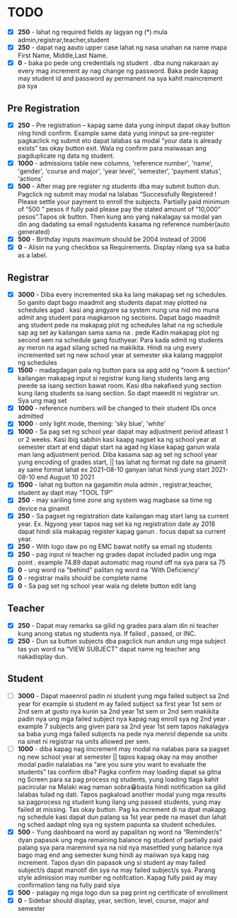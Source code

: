 # TODO

- [x] __250__ - lahat ng required fields ay lagyan ng (*) mula admin,registrar,teacher,student
- [x] __250__ - dapat nag aauto upper case lahat ng nasa unahan na name mapa First Name, Middle,Last Name.
- [x] __0__ - baka po pede ung credentials ng student . dba nung nakaraan ay every mag increment ay nag change ng password. Baka pede kapag may student id and password ay permanent na sya kahit maincrement pa sya

## Pre Registration

- [x] __250__ - Pre registration – kapag same data yung ininput dapat okay button nlng hindi confirm. Example same data yung ininput sa pre-register pagkaclick ng submit eto dapat lalabas sa modal “your data is already exists” tas okay button exit. Wala ng confirm para maiwasan ang pagduplicate ng data ng student.
- [x] __1000__ - admissions table new columns, 'reference number', 'name', 'gender', 'course and major', 'year level', 'semester', 'payment status', 'actions'
- [x] __500__ - After mag pre register ng students dba may submit button dun. Pagclick ng submit may modal na lalabas “Successfully Registered ! Please settle your payment to enroll the subjects. Partially paid minimum of “500 ” pesos if fully paid please pay the stated amount of “10,000” pesos”.Tapos ok button. Then kung ano yang nakalagay sa modal yan din ang dadating sa email ngstudents kasama ng reference number(auto generated)
- [x] __500__ - Birthday inputs maximum should be 2004 instead of 2006
- [x] __0__ - Alisin na yung checkbox sa Requirements. Display nlang sya sa baba as a label.

## Registrar

- [x] __3000__ - Diba every incremented ska ka lang makapag set ng schedules. So ganito dapt bago maadmit ang students dapat may plotted na schedules agad . kasi ang angyare sa system nung una nid mo muna admit ang student para magkaroon ng sections. Dapat bago maadmit ang student pede na makapag plot ng schedules lahat na ng schedule sap ag set ay kailangan sama sama na . pede Kadin makapag plot ng second sem na schedule gang fouthyear. Para kada admit ng students ay meron na agad silang sched na makikita. Hindi na ung every incremented set ng new school year at semester ska kalang magpplot ng schedules
- [x] __1500__ - madagdagan pala ng button para sa apg add ng “room & section” kailangan makapag input si registrar kung ilang students lang ang pwede sa isang section bawat room. Kasi dba nakafixed yung section kung ilang students sa isang section. So dapt maeedit ni registrar un. Sya ung mag set
- [x] __1000__ - reference numbers will be changed to their student IDs once admitted
- [x] __1000__ - only light mode, theming: 'sky blue', 'white'
- [x] __1000__ - Sa pag set ng school year dapat may adjustment period atleast 1 or 2 weeks.  Kasi ibig sabihin kasi kaapg nagset ka ng school year at semester start at end dapat start na agad ng klase kapag ganun wala man lang adjustment period. Diba kasama sap ag set ng school year yung encoding of grades start, || tas lahat ng format ng date na ginamit ay same format lahat ex 2021-08-10 ganyan lahat hindi yung start 2021-08-10   end August 10 2021
- [x] __1500__ - lahat ng button na gagamitin mula admin , registrar,teacher, student ay dapt may “TOOL TIP”
- [x] __250__ - may sariling time zone ang system wag magbase sa time ng device na ginamit
- [x] __250__ - Sa pagset ng registration date kailangan mag start lang sa current year. Ex. Ngyong year tapos nag set ka ng registration date ay 2018 dapat hindi sila makapag register kapag ganun . focus dapat sa current year.
- [x] __250__ - With logo daw po ng EMC bawat notify sa email ng students
- [x] __250__ - pag input ni teacher ng grades dapat included padin ung mga point . example 74.89 dapat automatic mag round off na sya para sa 75
- [x] __0__ - ung word na "behind" palitan ng word na 'With Deficiency'
- [x] __0__ - registrar mails should be complete name
- [x] __0__ - Sa pag set ng school year wala ng delete button edit lang

## Teacher

- [x] __250__ - Dapat may remarks sa gilid ng grades para alam din ni teacher kung anong status ng students nya. If failed , passed, or INC.
- [x] __250__ - Dun sa button subjects dba pagclick nun andun ung mga subject tas yun word na “VIEW SUBJECT” dapat name ng teacher ang nakadisplay dun.

## Student

- [ ] __3000__ - Dapat maeenrol padin ni student yung mga failed subject sa 2nd year for example si student m ay failed subject sa first year 1st sem or 2nd sem at gusto nya kunin sa 2nd year 1st sem or 2nd sem makikita padin nya ung mga failed subject nya kapag nag enroll sya ng 2nd year . example 7 subjects ang given para sa 2nd year 1st sem tapos nakalagya sa baba yung mga failed subjects na pede nya menrol depende sa units na sinet ni registrar na units allowed per sem.
- [ ] __1000__ - diba kapag nag iincrement may modal na nalabas para sa pagset ng new school year at semester || tapos kapag okay na may another modal padin nalalabas na “are you sure you want to evaluate the students” tas confirm dba? Pagka confirm may loading dapat sa gitna ng Screen para sa pag process ng students, yung loading tlaga kahit pacircular na Malaki wag naman sobra😁basta hindi notification sa gilid lalabas tulad ng dati. Tapos pagkaload another modal yung mga results sa pagprocess ng student kung ilang ung passed students, yung may failed at missing. Tas okay button. Pag ka increment di na dpat makapg ng schedule kasi dapat dun palang sa 1st year pede na maset dun lahat ng sched aadapt nlng sya ng system papunta sa student schedules.
- [x] __500__ - Yung dashboard na word ay papalitan ng word na “Reminder/s” dyan papasok ung mga remaining balance ng student of partially paid palang sya para maremind sya na nid nya masettled yung balance nya bago mag end ang semester kung hindi ay maiiwan sya kapg nag increment. Tapos dyan din papasok ung si student ay may failed subject/s dapat manotif din sya na may failed subject/s sya. Parang style admission may number ng notifcation. Kapag fully paid ay may confirmation lang na fully paid siya
- [x] __500__ - palagay ng mga logo dun sa pag print ng certificate of enrollment
- [x] __0__ - Sidebar should display, year, section, level, course, major and semester
